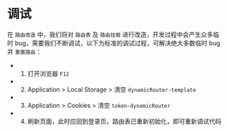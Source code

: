 # 调试

在 `路由改造` 中，我们将对 `路由表` 及 `路由挂载` 进行改造，开发过程中会产生众多临时 bug，需要我们不断调试，以下为标准的调试过程，可解决绝大多数临时 bug 并 `重置路由`：

- 1. 打开浏览器 `F12`
- 2. Application > Local Storage > 清空 `dynamicRouter-template`
- 3. Application > Cookies > 清空 `token-dynamicRouter`
- 4. 刷新页面，此时应回到登录页，路由表已重新初始化，即可重新调试代码
